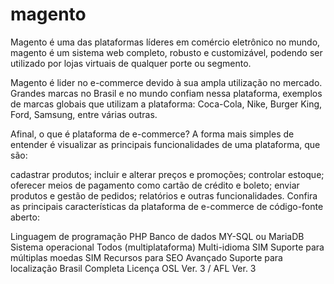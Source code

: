 # magento

Magento é uma das plataformas líderes em comércio eletrônico no mundo, magento é um sistema web completo, robusto e customizável, podendo ser utilizado por lojas virtuais de qualquer porte ou segmento.

Magento é lider no e-commerce devido à sua ampla utilização no mercado. Grandes marcas no Brasil e no mundo confiam nessa plataforma, exemplos de marcas globais que utilizam a plataforma: Coca-Cola, Nike, Burger King, Ford, Samsung, entre várias outras.

Afinal, o que é plataforma de e-commerce? A forma mais simples de entender é visualizar as principais funcionalidades de uma plataforma, que são:

cadastrar produtos;
incluir e alterar preços e promoções;
controlar estoque;
oferecer meios de pagamento como cartão de crédito e boleto;
enviar produtos e gestão de pedidos;
relatórios e outras funcionalidades.
Confira as principais características da plataforma de e-commerce de código-fonte aberto:

Linguagem de programação	PHP
Banco de dados	MY-SQL ou MariaDB
Sistema operacional	Todos (multiplataforma)
Multi-idioma	SIM
Suporte para múltiplas moedas	SIM
Recursos para SEO	Avançado
Suporte para localização Brasil	Completa
Licença	OSL Ver. 3 / AFL Ver. 3

